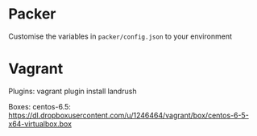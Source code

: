 # Packer

Customise the variables in `packer/config.json` to your environment

# Vagrant

Plugins:
  vagrant plugin install landrush

Boxes:
  centos-6.5: https://dl.dropboxusercontent.com/u/1246464/vagrant/box/centos-6-5-x64-virtualbox.box 
